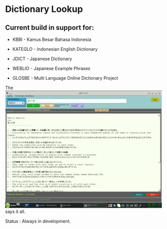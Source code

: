 
   
Dictionary Lookup
================= 
   
   
Current build in support for:
-----------------------------
   
   
   
    
  * KBBI     - Kamus Besar Bahasa Indonesia
    
  * KATEGLO  - Indonesian English Dictionary
  
  * JDICT    - Japanese Dictionary  
  
  * WEBLIO   - Japanese Example Phrases
  
  * GLOSBE   - Multi Language Online Dictionary Project
  
  
  
  
  
  
  The ![Screenshot](https://github.com/qqtop/QtDictionary/blob/master/screenshot.png "Weblio Output Example") says it all.

  Status : Always in development.


